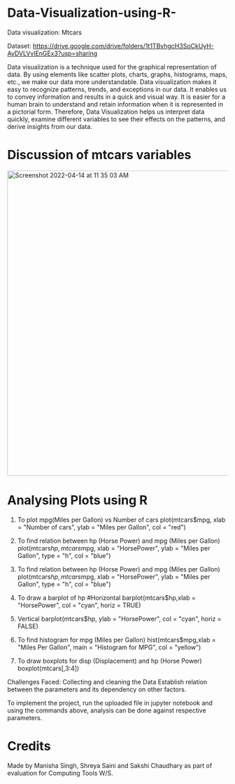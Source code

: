 # Data-Visualization-using-R-

Data visualization: Mtcars

Dataset: https://drive.google.com/drive/folders/1t1TBvhgcH3SoCkUyH-AyDVLVvlEnGEx3?usp=sharing

Data visualization is a technique used for the graphical representation of data. By using elements like scatter plots, charts, graphs, histograms, maps, etc., we make our data more understandable. Data visualization makes it easy to recognize patterns, trends, and exceptions in our data. It enables us to convey information and results in a quick and visual way.
It is easier for a human brain to understand and retain information when it is represented in a pictorial form. Therefore, Data Visualization helps us interpret data quickly, examine different variables to see their effects on the patterns, and derive insights from our data.

# Discussion of mtcars variables
<img width="696" alt="Screenshot 2022-04-14 at 11 35 03 AM" src="https://user-images.githubusercontent.com/80120667/163323806-f23c33a6-209e-481b-bed6-9b13364f89a4.png">

# Analysing Plots using R

1. To plot mpg(Miles per Gallon) vs Number of cars
plot(mtcars$mpg, xlab = "Number of cars", ylab = "Miles per Gallon", col = "red")

2. To find relation between hp (Horse Power) and mpg (Miles per Gallon)
plot(mtcars$hp,mtcars$mpg, xlab = "HorsePower", ylab = "Miles per Gallon", type = "h", col = "blue")

3. To find relation between hp (Horse Power) and mpg (Miles per Gallon)
plot(mtcars$hp,mtcars$mpg, xlab = "HorsePower", ylab = "Miles per Gallon", type = "h", col = "blue")

4. To draw a barplot of hp
#Horizontal
barplot(mtcars$hp,xlab = "HorsePower", col = "cyan", horiz = TRUE)

5. Vertical
barplot(mtcars$hp, ylab = "HorsePower", col = "cyan", horiz = FALSE)

6. To find histogram for mpg (Miles per Gallon)
hist(mtcars$mpg,xlab = "Miles Per Gallon", main = "Histogram for MPG", col = "yellow")

7. To draw boxplots for disp (Displacement) and hp (Horse Power)
boxplot(mtcars[,3:4])

Challenges Faced:
Collecting and cleaning the Data
Establish relation between the parameters and its dependency on other factors.

To implement the project, run the uploaded file in jupyter notebook and using the commands above, analysis can be done against respective parameters.

# Credits
Made by Manisha Singh, Shreya Saini and Sakshi Chaudhary as part of evaluation for Computing Tools W/S. 
